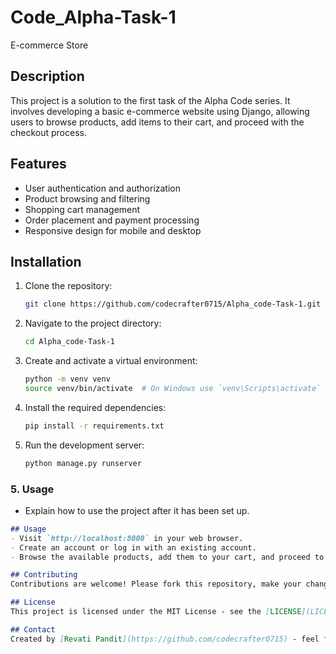 
# Code_Alpha-Task-1

E-commerce Store 
## Description
This project is a solution to the first task of the Alpha Code series. It involves developing a basic e-commerce website using Django, allowing users to browse products, add items to their cart, and proceed with the checkout process.
## Features
- User authentication and authorization
- Product browsing and filtering
- Shopping cart management
- Order placement and payment processing
- Responsive design for mobile and desktop
## Installation
1. Clone the repository:
   ```bash
   git clone https://github.com/codecrafter0715/Alpha_code-Task-1.git
   ```
2. Navigate to the project directory:
   ```bash
   cd Alpha_code-Task-1
   ```
3. Create and activate a virtual environment:
   ```bash
   python -m venv venv
   source venv/bin/activate  # On Windows use `venv\Scripts\activate`
   ```
4. Install the required dependencies:
   ```bash
   pip install -r requirements.txt
   ```
5. Run the development server:
   ```bash
   python manage.py runserver
   ```

### 5. **Usage**
- Explain how to use the project after it has been set up.
```markdown
## Usage
- Visit `http://localhost:8000` in your web browser.
- Create an account or log in with an existing account.
- Browse the available products, add them to your cart, and proceed to checkout.

## Contributing
Contributions are welcome! Please fork this repository, make your changes, and submit a pull request. For major changes, please open an issue first to discuss what you would like to change.

## License
This project is licensed under the MIT License - see the [LICENSE](LICENSE) file for details.

## Contact
Created by [Revati Pandit](https://github.com/codecrafter0715) - feel free to contact me!
